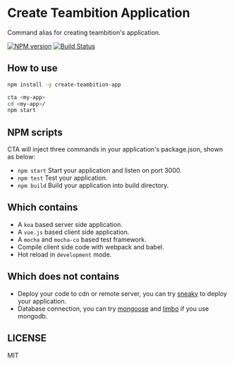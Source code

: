# Create Teambition Application

Command alias for creating teambition's application.

[![NPM version][npm-image]][npm-url]
[![Build Status][travis-image]][travis-url]

## How to use

```bash
npm install -g create-teambition-app

cta <my-app>
cd <my-app>/
npm start
```

## NPM scripts

CTA will inject three commands in your application's package.json, shown as below:

* `npm start` Start your application and listen on port 3000.
* `npm test` Test your application.
* `npm build` Build your application into build directory.

## Which contains

* A `koa` based server side application.
* A `vue.js` based client side application.
* A `mocha` and `mocha-co` based test framework.
* Compile client side code with webpack and babel.
* Hot reload in `development` mode.

## Which does not contains

* Deploy your code to cdn or remote server, you can try [sneaky](https://github.com/teambition/sneaky) to deploy your application.
* Database connection, you can try [mongoose](https://github.com/Automattic/mongoose) and [limbo](https://github.com/teambition/limbo) if you use mongodb.

## LICENSE

MIT

[npm-url]: https://npmjs.org/package/create-teambition-app
[npm-image]: http://img.shields.io/npm/v/create-teambition-app.svg

[travis-url]: https://travis-ci.org/teambition/create-teambition-app
[travis-image]: http://img.shields.io/travis/teambition/create-teambition-app.svg
